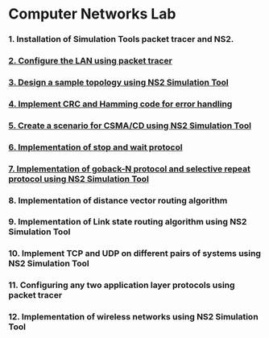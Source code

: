 # Computer Networks Lab

### 1. Installation of Simulation Tools packet tracer and NS2.

### [2. Configure the LAN using packet tracer](./week2/readme.md)

### [3. Design a sample topology using NS2 Simulation Tool](./week3/sample.tcl)

### [4. Implement CRC and Hamming code for error handling](./week4)

### [5. Create a scenario for CSMA/CD using NS2 Simulation Tool](./week5/csma_cd.tcl)

### [6. Implementation of stop and wait protocol](./week6)

### [7. Implementation of goback-N protocol and selective repeat protocol using NS2 Simulation Tool](./week7/gobackn.tcl)

### 8. Implementation of distance vector routing algorithm

### 9. Implementation of Link state routing algorithm using NS2 Simulation Tool

### 10. Implement TCP and UDP on different pairs of systems using NS2 Simulation Tool

### 11. Configuring any two application layer protocols using packet tracer

### 12. Implementation of wireless networks using NS2 Simulation Tool
